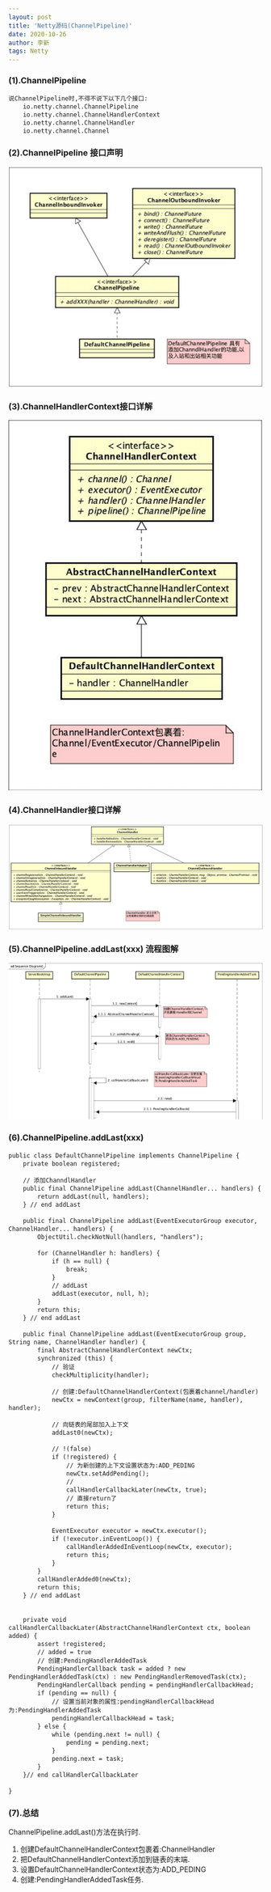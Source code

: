 ```yaml
---
layout: post
title: 'Netty源码(ChannelPipeline)'
date: 2020-10-26
author: 李新
tags: Netty
---
```


### (1).ChannelPipeline
    说ChannelPipeline时,不得不说下以下几个接口:
        io.netty.channel.ChannelPipeline 
        io.netty.channel.ChannelHandlerContext 
        io.netty.channel.ChannelHandler 
        io.netty.channel.Channel

### (2).ChannelPipeline 接口声明
!["ChannelPipeline接口声明"](/assets/netty/imgs/ChannelPipeline.png)

### (3).ChannelHandlerContext接口详解
!["ChannelHandlerContext接口详解"](/assets/netty/imgs/ChannelHandlerContext.png)

### (4).ChannelHandler接口详解
!["ChannelHandler接口详解"](/assets/netty/imgs/ChannelHandler.png)

### (5).ChannelPipeline.addLast(xxx) 流程图解
!["ChannelPipeline.addLast(xxx) 流程图解"](/assets/netty/imgs/ChannelPipeline-addLast.png)

### (6).ChannelPipeline.addLast(xxx)
```
public class DefaultChannelPipeline implements ChannelPipeline {
    private boolean registered;
    
    // 添加ChanndlHandler
    public final ChannelPipeline addLast(ChannelHandler... handlers) {
        return addLast(null, handlers);
    } // end addLast
    
    public final ChannelPipeline addLast(EventExecutorGroup executor, ChannelHandler... handlers) {
        ObjectUtil.checkNotNull(handlers, "handlers");

        for (ChannelHandler h: handlers) {
            if (h == null) {
                break;
            }
            // addLast
            addLast(executor, null, h);
        }
        return this;
    } // end addLast
    
    public final ChannelPipeline addLast(EventExecutorGroup group, String name, ChannelHandler handler) {
        final AbstractChannelHandlerContext newCtx;
        synchronized (this) {
            // 验证
            checkMultiplicity(handler);

            // 创建:DefaultChannelHandlerContext(包裹着channel/handler)
            newCtx = newContext(group, filterName(name, handler), handler);

            // 向链表的尾部加入上下文
            addLast0(newCtx);

            // !(false)
            if (!registered) { 
                // 为新创建的上下文设置状态为:ADD_PEDING
                newCtx.setAddPending();
                // 
                callHandlerCallbackLater(newCtx, true);
                // 直接return了
                return this;
            }

            EventExecutor executor = newCtx.executor();
            if (!executor.inEventLoop()) {
                callHandlerAddedInEventLoop(newCtx, executor);
                return this;
            }
        }
        callHandlerAdded0(newCtx);
        return this;
    } // end addLast
    
    
    private void callHandlerCallbackLater(AbstractChannelHandlerContext ctx, boolean added) {
        assert !registered;
        // added = true
        // 创建:PendingHandlerAddedTask
        PendingHandlerCallback task = added ? new PendingHandlerAddedTask(ctx) : new PendingHandlerRemovedTask(ctx);
        PendingHandlerCallback pending = pendingHandlerCallbackHead;
        if (pending == null) {
            // 设置当前对象的属性:pendingHandlerCallbackHead为:PendingHandlerAddedTask
            pendingHandlerCallbackHead = task;
        } else {
            while (pending.next != null) {
                pending = pending.next;
            }
            pending.next = task;
        }
    }// end callHandlerCallbackLater
    
}
```

### (7).总结
ChannelPipeline.addLast()方法在执行时.
1. 创建DefaultChannelHandlerContext包裹着:ChannelHandler
2. 把DefaultChannelHandlerContext添加到链表的末端.
3. 设置DefaultChannelHandlerContext状态为:ADD_PEDING
4. 创建:PendingHandlerAddedTask任务.